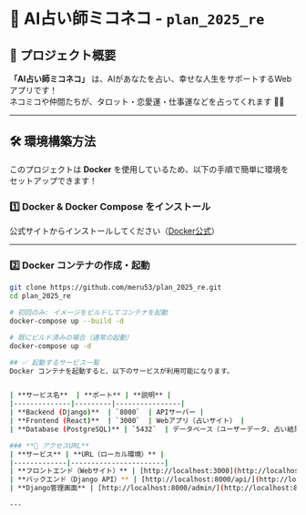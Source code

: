 # 🚀 AI占い師ミコネコ - `plan_2025_re`

## 📌 プロジェクト概要
**「AI占い師ミコネコ」** は、AIがあなたを占い、幸せな人生をサポートするWebアプリです！  
ネコミコや仲間たちが、タロット・恋愛運・仕事運などを占ってくれます 🔮✨  

---

## 🛠 環境構築方法
このプロジェクトは **Docker** を使用しているため、以下の手順で簡単に環境をセットアップできます！

### **1️⃣ Docker & Docker Compose をインストール**
公式サイトからインストールしてください（[Docker公式](https://www.docker.com/)）

---

### **2️⃣ Docker コンテナの作成・起動**
```sh
git clone https://github.com/meru53/plan_2025_re.git
cd plan_2025_re

# 初回のみ: イメージをビルドしてコンテナを起動
docker-compose up --build -d

# 既にビルド済みの場合（通常の起動）
docker-compose up -d

## ✅ 起動するサービス一覧
Docker コンテナを起動すると、以下のサービスが利用可能になります。


| **サービス名**  | **ポート** | **説明** |
|--------------|---------|----------------|
| **Backend (Django)**  | `8000`  | APIサーバー |
| **Frontend (React)**  | `3000`  | Webアプリ（占いサイト） |
| **Database (PostgreSQL)** | `5432`  | データベース（ユーザーデータ、占い結果の保存） |

### **📌 アクセスURL**
| **サービス** | **URL（ローカル環境）** |
|-------------|-----------------------|
| **フロントエンド（Webサイト）** | [http://localhost:3000](http://localhost:3000) |
| **バックエンド（Django API）** | [http://localhost:8000/api/](http://localhost:8000/api/) |
| **Django管理画面** | [http://localhost:8000/admin/](http://localhost:8000/admin/) |

---
